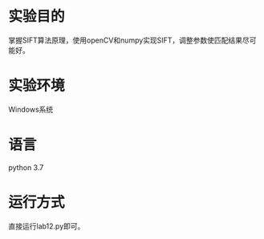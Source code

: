 # 实验目的
掌握SIFT算法原理，使用openCV和numpy实现SIFT，调整参数使匹配结果尽可能好。

# 实验环境
Windows系统

# 语言
python 3.7

# 运行方式
直接运行lab12.py即可。